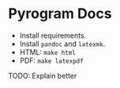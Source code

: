 # Pyrogram Docs

- Install requirements.
- Install `pandoc` and `latexmk`.
- HTML: `make html`
- PDF: `make latexpdf`

TODO: Explain better